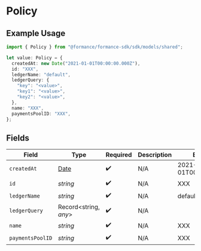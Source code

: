 # Policy

## Example Usage

```typescript
import { Policy } from "@formance/formance-sdk/sdk/models/shared";

let value: Policy = {
  createdAt: new Date("2021-01-01T00:00:00.000Z"),
  id: "XXX",
  ledgerName: "default",
  ledgerQuery: {
    "key": "<value>",
    "key1": "<value>",
    "key2": "<value>",
  },
  name: "XXX",
  paymentsPoolID: "XXX",
};
```

## Fields

| Field                                                                                         | Type                                                                                          | Required                                                                                      | Description                                                                                   | Example                                                                                       |
| --------------------------------------------------------------------------------------------- | --------------------------------------------------------------------------------------------- | --------------------------------------------------------------------------------------------- | --------------------------------------------------------------------------------------------- | --------------------------------------------------------------------------------------------- |
| `createdAt`                                                                                   | [Date](https://developer.mozilla.org/en-US/docs/Web/JavaScript/Reference/Global_Objects/Date) | :heavy_check_mark:                                                                            | N/A                                                                                           | 2021-01-01T00:00:00.000Z                                                                      |
| `id`                                                                                          | *string*                                                                                      | :heavy_check_mark:                                                                            | N/A                                                                                           | XXX                                                                                           |
| `ledgerName`                                                                                  | *string*                                                                                      | :heavy_check_mark:                                                                            | N/A                                                                                           | default                                                                                       |
| `ledgerQuery`                                                                                 | Record<string, *any*>                                                                         | :heavy_check_mark:                                                                            | N/A                                                                                           |                                                                                               |
| `name`                                                                                        | *string*                                                                                      | :heavy_check_mark:                                                                            | N/A                                                                                           | XXX                                                                                           |
| `paymentsPoolID`                                                                              | *string*                                                                                      | :heavy_check_mark:                                                                            | N/A                                                                                           | XXX                                                                                           |